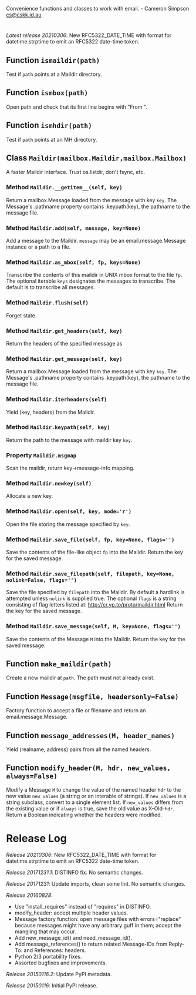 Convenience functions and classes to work with email.
      - Cameron Simpson <cs@cskk.id.au>
#

*Latest release 20210306*:
New RFC5322_DATE_TIME with format for datetime.strptime to emit an RFC5322 date-time token.

## Function `ismaildir(path)`

Test if `path` points at a Maildir directory.

## Function `ismbox(path)`

Open path and check that its first line begins with "From ".

## Function `ismhdir(path)`

Test if `path` points at an MH directory.

## Class `Maildir(mailbox.Maildir,mailbox.Mailbox)`

A faster Maildir interface.
Trust os.listdir, don't fsync, etc.

### Method `Maildir.__getitem__(self, key)`

Return a mailbox.Message loaded from the message with key `key`.
The Message's .pathname property contains .keypath(key),
the pathname to the message file.

### Method `Maildir.add(self, message, key=None)`

Add a message to the Maildir.
`message` may be an email.message.Message instance or a path to a file.

### Method `Maildir.as_mbox(self, fp, keys=None)`

Transcribe the contents of this maildir in UNIX mbox format to the
file `fp`.
The optional iterable `keys` designates the messages to transcribe.
The default is to transcribe all messages.

### Method `Maildir.flush(self)`

Forget state.

### Method `Maildir.get_headers(self, key)`

Return the headers of the specified message as

### Method `Maildir.get_message(self, key)`

Return a mailbox.Message loaded from the message with key `key`.
The Message's .pathname property contains .keypath(key),
the pathname to the message file.

### Method `Maildir.iterheaders(self)`

Yield (key, headers) from the Maildir.

### Method `Maildir.keypath(self, key)`

Return the path to the message with maildir key `key`.

### Property `Maildir.msgmap`

Scan the maildir, return key->message-info mapping.

### Method `Maildir.newkey(self)`

Allocate a new key.

### Method `Maildir.open(self, key, mode='r')`

Open the file storing the message specified by `key`.

### Method `Maildir.save_file(self, fp, key=None, flags='')`

Save the contents of the file-like object `fp` into the Maildir.
Return the key for the saved message.

### Method `Maildir.save_filepath(self, filepath, key=None, nolink=False, flags='')`

Save the file specified by `filepath` into the Maildir.
By default a hardlink is attempted unless `nolink` is supplied true.
The optional `flags` is a string consisting of flag letters listed at:
  http://cr.yp.to/proto/maildir.html
Return the key for the saved message.

### Method `Maildir.save_message(self, M, key=None, flags='')`

Save the contents of the Message `M` into the Maildir.
Return the key for the saved message.

## Function `make_maildir(path)`

Create a new maildir at `path`.
The path must not already exist.

## Function `Message(msgfile, headersonly=False)`

Factory function to accept a file or filename and return an email.message.Message.

## Function `message_addresses(M, header_names)`

Yield (realname, address) pairs from all the named headers.

## Function `modify_header(M, hdr, new_values, always=False)`

Modify a Message `M` to change the value of the named header `hdr` to the new value `new_values` (a string or an interable of strings).
If `new_values` is a string subclass, convert to a single element list.
If `new_values` differs from the existing value or if `always`
is true, save the old value as X-Old-`hdr`.
Return a Boolean indicating whether the headers were modified.

# Release Log



*Release 20210306*:
New RFC5322_DATE_TIME with format for datetime.strptime to emit an RFC5322 date-time token.

*Release 20171231.1*:
DISTINFO fix. No semantic changes.

*Release 20171231*:
Update imports, clean some lint. No semantic changes.

*Release 20160828*:
* Use "install_requires" instead of "requires" in DISTINFO.
* modify_header: accept multiple header values.
* Message factory function: open message files with errors="replace" because messages might have any arbitrary guff in them; accept the mangling that may occur.
* Add new_message_id() and need_message_id().
* Add message_references() to return related Message-IDs from Reply-To: and References: headers.
* Python 2/3 portability fixes.
* Assorted bugfixes and improvements.

*Release 20150116.2*:
Update PyPI metadata.

*Release 20150116*:
Initial PyPI release.
